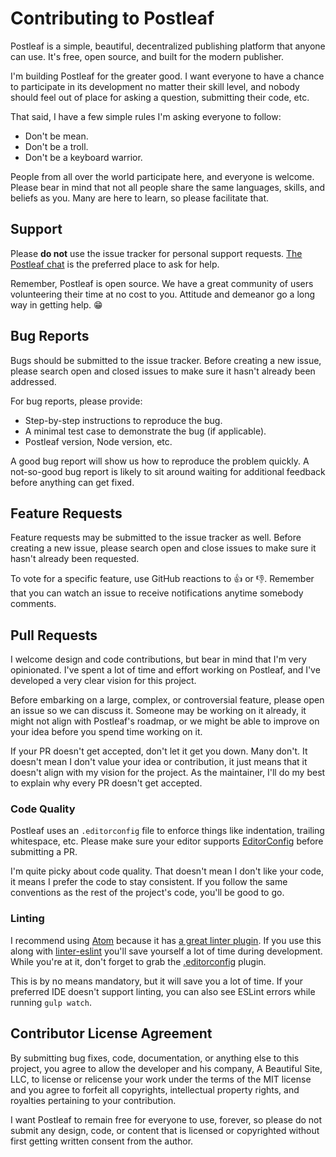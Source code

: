 # Contributing to Postleaf

Postleaf is a simple, beautiful, decentralized publishing platform that anyone can use. It's free, open source, and built for the modern publisher.

I'm building Postleaf for the greater good. I want everyone to have a chance to participate in its development no matter their skill level, and nobody should feel out of place for asking a question, submitting their code, etc.

That said, I have a few simple rules I'm asking everyone to follow:

- Don't be mean.
- Don't be a troll.
- Don't be a keyboard warrior.

People from all over the world participate here, and everyone is welcome. Please bear in mind that not all people share the same languages, skills, and beliefs as you. Many are here to learn, so please facilitate that.

## Support

Please **do not** use the issue tracker for personal support requests. [The Postleaf chat](https://gitter.im/Postleaf/postleaf/) is the preferred place to ask for help.

Remember, Postleaf is open source. We have a great community of users volunteering their time at no cost to you. Attitude and demeanor go a long way in getting help. 😁

## Bug Reports

Bugs should be submitted to the issue tracker. Before creating a new issue, please search open and closed issues to make sure it hasn't already been addressed.

For bug reports, please provide:

- Step-by-step instructions to reproduce the bug.
- A minimal test case to demonstrate the bug (if applicable).
- Postleaf version, Node version, etc.

A good bug report will show us how to reproduce the problem quickly. A not-so-good bug report is likely to sit around waiting for additional feedback before anything can get fixed.

## Feature Requests

Feature requests may be submitted to the issue tracker as well. Before creating a new issue, please search open and close issues to make sure it hasn't already been requested.

To vote for a specific feature, use GitHub reactions to 👍 or 👎. Remember that you can watch an issue to receive notifications anytime somebody comments.

## Pull Requests

I welcome design and code contributions, but bear in mind that I'm very opinionated. I've spent a lot of time and effort working on Postleaf, and I've developed a very clear vision for this project.

Before embarking on a large, complex, or controversial feature, please open an issue so we can discuss it. Someone may be working on it already, it might not align with Postleaf's roadmap, or we might be able to improve on your idea before you spend time working on it.

If your PR doesn't get accepted, don't let it get you down. Many don't. It doesn't mean I don't value your idea or contribution, it just means that it doesn't align with my vision for the project. As the maintainer, I'll do my best to explain why every PR doesn't get accepted.

### Code Quality

Postleaf uses an `.editorconfig` file to enforce things like indentation, trailing whitespace, etc. Please make sure your editor supports [EditorConfig]((http://editorconfig.org/)) before submitting a PR.

I'm quite picky about code quality. That doesn't mean I don't like your code, it means I prefer the code to stay consistent. If you follow the same conventions as the rest of the project's code, you'll be good to go.

### Linting

I recommend using [Atom](https://atom.io/) because it has [a great linter plugin](https://atom.io/packages/atom-lint). If you use this along with [linter-eslint](https://atom.io/packages/linter-eslint) you'll save yourself a lot of time during development. While you're at it, don't forget to grab the [.editorconfig](https://atom.io/packages/editorconfig) plugin.

This is by no means mandatory, but it will save you a lot of time. If your preferred IDE doesn't support linting, you can also see ESLint errors while running `gulp watch`.

## Contributor License Agreement

By submitting bug fixes, code, documentation, or anything else to this project, you agree to allow the developer and his company, A Beautiful Site, LLC, to license or relicense your work under the terms of the MIT license and you agree to forfeit all copyrights, intellectual property rights, and royalties pertaining to your contribution.

I want Postleaf to remain free for everyone to use, forever, so please do not submit any design, code, or content that is licensed or copyrighted without first getting written consent from the author.
